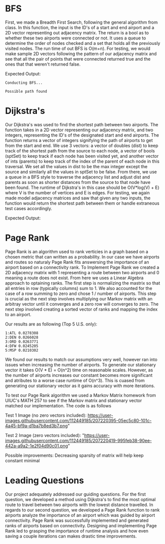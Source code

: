 # BFS
First, we made a Breadth First Search, following the general algorithm from class. In this function, the input is the ID's of a start and end airport and a 2D vector representing out adjacency matrix. The return is a bool as to whether these two airports were connected or not. It uses a queue to determine the order of nodes checked and a set that holds all the previously visited nodes. The run time of out BFS is O(m+n). For testing, we would make sample 2D vectors following the pattern of our adjacency matrix and see that all the pair of points that were connected returned true and the ones that that weren't returned false. 

Expected Output:
```
Conducting BFS...

Possible path found
```

# Dijkstra's
Our Dijkstra's was used to find the shortest path between two airports. The function takes in a 2D vector representing our adjacency matrix, and two integers, representing the ID's of the designated start and end airports. The function returns a vector of integers signifying the path of airports to get from the start and end. We use 3 vectors: a vector of doubles (dist) to keep track of the shortest path from the source to each node, a vector of bools (sptSet) to keep track if each node has been visited yet, and another vector of ints (parents) to keep track of the index of the parent of each node in this traversal. We set all the values in dist to be the max integer except the source and similarly all the values in sptSet to be false. From there, we use a queue in a BFS style to traverse the adjacency list and adjust dist and parents as soon as shorter distances from the source to that node have been found. The runtime of Dijkstra's in this case should be O(V*log(V) + E) where V is the number of vertices and E is edges. For testing, we again made model adjacency matrices and saw that given any two inputs, the function would return the shortest path between them or handle extraneous test cases accordingly.

Expected Output:



# Page Rank
Page Rank is an algorithm used to rank verticies in a graph based on a chosen metric that can written as a probability. In our case we have airports and routes so naturaly Page Rank fits answersing the importance of an airport based on a connectivity rank. To Implement Page Rank we created a 2D adjacency matrix with 1 representing a route between two airports and 0 meaning a route does not exist. From here we uses a Linear Algebra approach to optaining ranks. The first step is normalizing the mastrix so that all entries in row (typically columns) sum to 1. We also accounted for the case of a row summing to zero and chose 1 / number of airports. This step is crucial as the next step involves multiplying our Markov matrix with an arbitray vector until it converges and a zero row will converges to zero. The next step involved creating a sorted vector of ranks and mapping the index to an airport.

Our results are as following (Top 5 U.S. only):
```
1:ATL 0.0278308
2:DEN 0.0266028
3:ORD 0.0263771
4:DFW 0.0245205
5:MSP 0.0210302
```

We found our results to match our assumptions very well, however ran into issues when increasing the number of airports. To generate our stationary vector it takes O(V * E) = O(n^2) time on reasonable scales. However, as the number of airports increases our constant becomes more significant and atributes to a worse case runtime of O(n^3). This is cuased from generating our stationary vector as it gains accuracy with more iterations.

To test our Page Rank algorithm we used a Markov Matrix homework from UIUC's MATH 257 to see if the Markov matrix and stationary vector matched our implementation. The code is as follows

Test 1 Image (no zero vectors included):
https://user-images.githubusercontent.com/112449185/207220395-05ec5c80-101c-4a45-bf9a-d1ba7b8ed3b7.png"

Test 2 Image (zero vectors included):
"https://user-images.githubusercontent.com/112449185/207220419-995feb38-90ee-442a-a9a2-1e2f04d90c01.png"

Possible improvements: Decreasing sparsity of matrix will help keep constant minimal

# Leading Questions
Our project adequately addressed our guiding questions. For the first question, we developed a method using Dijkstra's to find the most optimal route to travel between two airports with the lowest distance travelled. 
In regards to our second question, we developed a Page Rank function to rank airports analyze the importance of an airport which was guided by airport connectivity. Page Rank was successfully implemented and generated ranks of airports based on connectivity. Designing and implementing Page Rank led to grasping the importance of runtime analysis and how even saving a couple iterations can makes drastic time improvements.
